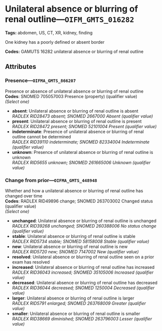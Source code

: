 # Unilateral absence or blurring of renal outline—`OIFM_GMTS_016282`

**Tags:** abdomen, US, CT, XR, kidney, finding

One kidney has a poorly defined or absent border

**Codes:** GAMUTS 16282 unilateral absence or blurring of renal outline

## Attributes

### Presence—`OIFMA_GMTS_866207`

Presence or absence of unilateral absence or blurring of renal outline  
**Codes**: SNOMED 705057003 Presence (property) (qualifier value)  
*(Select one)*

- **absent**: Unilateral absence or blurring of renal outline is absent  
_RADLEX RID28473 absent; SNOMED 2667000 Absent (qualifier value)_
- **present**: Unilateral absence or blurring of renal outline is present  
_RADLEX RID28472 present; SNOMED 52101004 Present (qualifier value)_
- **indeterminate**: Presence of unilateral absence or blurring of renal outline cannot be determined  
_RADLEX RID39110 indeterminate; SNOMED 82334004 Indeterminate (qualifier value)_
- **unknown**: Presence of unilateral absence or blurring of renal outline is unknown  
_RADLEX RID5655 unknown; SNOMED 261665006 Unknown (qualifier value)_

### Change from prior—`OIFMA_GMTS_448948`

Whether and how a unilateral absence or blurring of renal outline has changed over time  
**Codes**: RADLEX RID49896 change; SNOMED 263703002 Changed status (qualifier value)  
*(Select one)*

- **unchanged**: Unilateral absence or blurring of renal outline is unchanged  
_RADLEX RID39268 unchanged; SNOMED 260388006 No status change (qualifier value)_
- **stable**: Unilateral absence or blurring of renal outline is stable  
_RADLEX RID5734 stable; SNOMED 58158008 Stable (qualifier value)_
- **new**: Unilateral absence or blurring of renal outline is new  
_RADLEX RID5720 new; SNOMED 7147002 New (qualifier value)_
- **resolved**: Unilateral absence or blurring of renal outline seen on a prior exam has resolved  
- **increased**: Unilateral absence or blurring of renal outline has increased  
_RADLEX RID36043 increased; SNOMED 35105006 Increased (qualifier value)_
- **decreased**: Unilateral absence or blurring of renal outline has decreased  
_RADLEX RID36044 decreased; SNOMED 1250004 Decreased (qualifier value)_
- **larger**: Unilateral absence or blurring of renal outline is larger  
_RADLEX RID5791 enlarged; SNOMED 263768009 Greater (qualifier value)_
- **smaller**: Unilateral absence or blurring of renal outline is smaller  
_RADLEX RID38669 diminished; SNOMED 263796003 Lesser (qualifier value)_